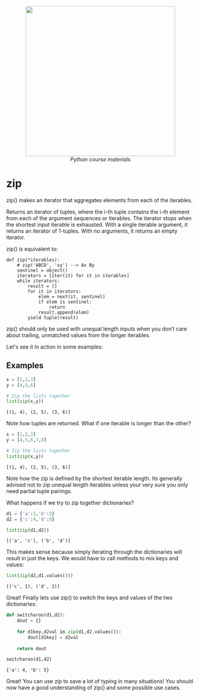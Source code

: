 <center>
    <img src='https://intecbrussel.be/img/logo3.png' width='400px' height='auto'/>
    <br/>
    <em>Python course materials</em>
</center>

# zip

zip() makes an iterator that aggregates elements from each of the iterables.

Returns an iterator of tuples, where the i-th tuple contains the i-th element from each of the argument sequences or iterables. The iterator stops when the shortest input iterable is exhausted. With a single iterable argument, it returns an iterator of 1-tuples. With no arguments, it returns an empty iterator. 

zip() is equivalent to:

    def zip(*iterables):
        # zip('ABCD', 'xy') --> Ax By
        sentinel = object()
        iterators = [iter(it) for it in iterables]
        while iterators:
            result = []
            for it in iterators:
                elem = next(it, sentinel)
                if elem is sentinel:
                    return
                result.append(elem)
            yield tuple(result)
        

zip() should only be used with unequal length inputs when you don’t care about trailing, unmatched values from the longer iterables. 

Let's see it in action in some examples:

## Examples


```python
x = [1,2,3]
y = [4,5,6]

# Zip the lists together
list(zip(x,y))
```




    [(1, 4), (2, 5), (3, 6)]



Note how tuples are returned. What if one iterable is longer than the other?


```python
x = [1,2,3]
y = [4,5,6,7,8]

# Zip the lists together
list(zip(x,y))
```




    [(1, 4), (2, 5), (3, 6)]



Note how the zip is defined by the shortest iterable length. Its generally advised not to zip unequal length iterables unless your very sure you only need partial tuple pairings.

What happens if we try to zip together dictionaries?


```python
d1 = {'a':1,'b':2}
d2 = {'c':4,'d':5}

list(zip(d1,d2))
```




    [('a', 'c'), ('b', 'd')]



This makes sense because simply iterating through the dictionaries will result in just the keys. We would have to call methods to mix keys and values:


```python
list(zip(d2,d1.values()))
```




    [('c', 1), ('d', 2)]



Great! Finally lets use zip() to switch the keys and values of the two dictionaries:


```python
def switcharoo(d1,d2):
    dout = {}
    
    for d1key,d2val in zip(d1,d2.values()):
        dout[d1key] = d2val
    
    return dout
```


```python
switcharoo(d1,d2)
```




    {'a': 4, 'b': 5}



Great! You can use zip to save a lot of typing in many situations! You should now have a good understanding of zip() and some possible use cases.
